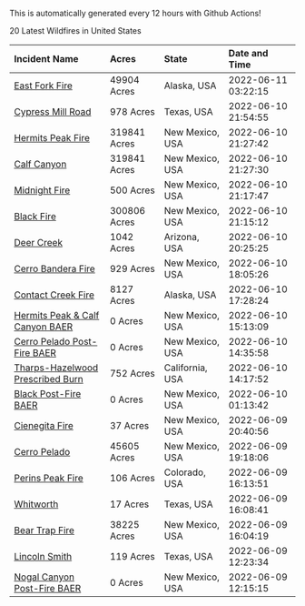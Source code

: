 This is automatically generated every 12 hours with Github Actions!

20 Latest Wildfires in United States

 | Incident Name | Acres | State | Date and Time |
|:---|:---|:---|:---|
| [East Fork Fire ](https://inciweb.nwcg.gov/incident/8148/) | 49904 Acres | Alaska, USA | 2022-06-11 03:22:15 |
| [Cypress Mill Road](https://inciweb.nwcg.gov/incident/8137/) | 978 Acres | Texas, USA | 2022-06-10 21:54:55 |
| [Hermits Peak Fire](https://inciweb.nwcg.gov/incident/8049/) | 319841 Acres | New Mexico, USA | 2022-06-10 21:27:42 |
| [Calf Canyon](https://inciweb.nwcg.gov/incident/8069/) | 319841 Acres | New Mexico, USA | 2022-06-10 21:27:30 |
| [Midnight Fire](https://inciweb.nwcg.gov/incident/8147/) | 500 Acres | New Mexico, USA | 2022-06-10 21:17:47 |
| [Black Fire](https://inciweb.nwcg.gov/incident/8103/) | 300806 Acres | New Mexico, USA | 2022-06-10 21:15:12 |
| [Deer Creek](https://inciweb.nwcg.gov/incident/8145/) | 1042 Acres | Arizona, USA | 2022-06-10 20:25:25 |
| [Cerro Bandera Fire](https://inciweb.nwcg.gov/incident/8146/) | 929 Acres | New Mexico, USA | 2022-06-10 18:05:26 |
| [Contact Creek Fire](https://inciweb.nwcg.gov/incident/8131/) | 8127 Acres | Alaska, USA | 2022-06-10 17:28:24 |
| [Hermits Peak & Calf Canyon BAER](https://inciweb.nwcg.gov/incident/8104/) | 0 Acres | New Mexico, USA | 2022-06-10 15:13:09 |
| [Cerro Pelado Post-Fire BAER](https://inciweb.nwcg.gov/incident/8118/) | 0 Acres | New Mexico, USA | 2022-06-10 14:35:58 |
| [Tharps-Hazelwood Prescribed Burn](https://inciweb.nwcg.gov/incident/8130/) | 752 Acres | California, USA | 2022-06-10 14:17:52 |
| [Black Post-Fire BAER](https://inciweb.nwcg.gov/incident/8144/) | 0 Acres | New Mexico, USA | 2022-06-10 01:13:42 |
| [Cienegita Fire](https://inciweb.nwcg.gov/incident/8132/) | 37 Acres | New Mexico, USA | 2022-06-09 20:40:56 |
| [Cerro Pelado](https://inciweb.nwcg.gov/incident/8075/) | 45605 Acres | New Mexico, USA | 2022-06-09 19:18:06 |
| [Perins Peak Fire](https://inciweb.nwcg.gov/incident/8120/) | 106 Acres | Colorado, USA | 2022-06-09 16:13:51 |
| [Whitworth](https://inciweb.nwcg.gov/incident/8134/) | 17 Acres | Texas, USA | 2022-06-09 16:08:41 |
| [Bear Trap Fire](https://inciweb.nwcg.gov/incident/8093/) | 38225 Acres | New Mexico, USA | 2022-06-09 16:04:19 |
| [Lincoln Smith](https://inciweb.nwcg.gov/incident/8133/) | 119 Acres | Texas, USA | 2022-06-09 12:23:34 |
| [Nogal Canyon Post-Fire BAER](https://inciweb.nwcg.gov/incident/8072/) | 0 Acres | New Mexico, USA | 2022-06-09 12:15:15 |
